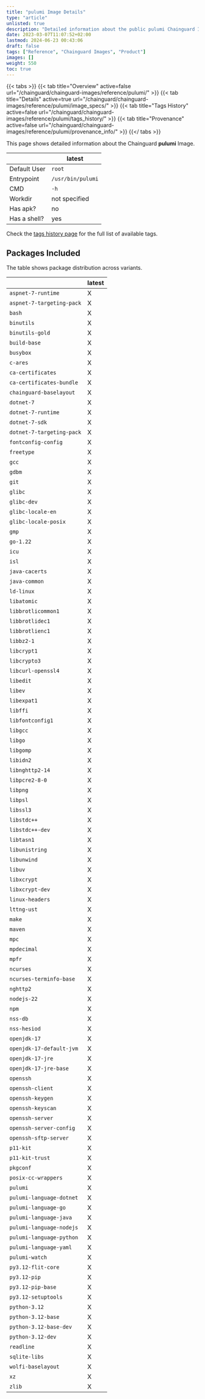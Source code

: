 ```yaml
---
title: "pulumi Image Details"
type: "article"
unlisted: true
description: "Detailed information about the public pulumi Chainguard Image."
date: 2023-03-07T11:07:52+02:00
lastmod: 2024-06-23 00:43:06
draft: false
tags: ["Reference", "Chainguard Images", "Product"]
images: []
weight: 550
toc: true
---
```


{{< tabs >}}
{{< tab title="Overview" active=false url="/chainguard/chainguard-images/reference/pulumi/" >}}
{{< tab title="Details" active=true url="/chainguard/chainguard-images/reference/pulumi/image_specs/" >}}
{{< tab title="Tags History" active=false url="/chainguard/chainguard-images/reference/pulumi/tags_history/" >}}
{{< tab title="Provenance" active=false url="/chainguard/chainguard-images/reference/pulumi/provenance_info/" >}}
{{</ tabs >}}

This page shows detailed information about the Chainguard **pulumi** Image.

|              | latest            |
|--------------|-------------------|
| Default User | `root`            |
| Entrypoint   | `/usr/bin/pulumi` |
| CMD          | `-h`              |
| Workdir      | not specified     |
| Has apk?     | no                |
| Has a shell? | yes               |

Check the [tags history page](/chainguard/chainguard-images/reference/pulumi/tags_history/) for the full list of available tags.

## Packages Included
The table shows package distribution across variants.

|                           | latest |
|---------------------------|--------|
| `aspnet-7-runtime`        | X      |
| `aspnet-7-targeting-pack` | X      |
| `bash`                    | X      |
| `binutils`                | X      |
| `binutils-gold`           | X      |
| `build-base`              | X      |
| `busybox`                 | X      |
| `c-ares`                  | X      |
| `ca-certificates`         | X      |
| `ca-certificates-bundle`  | X      |
| `chainguard-baselayout`   | X      |
| `dotnet-7`                | X      |
| `dotnet-7-runtime`        | X      |
| `dotnet-7-sdk`            | X      |
| `dotnet-7-targeting-pack` | X      |
| `fontconfig-config`       | X      |
| `freetype`                | X      |
| `gcc`                     | X      |
| `gdbm`                    | X      |
| `git`                     | X      |
| `glibc`                   | X      |
| `glibc-dev`               | X      |
| `glibc-locale-en`         | X      |
| `glibc-locale-posix`      | X      |
| `gmp`                     | X      |
| `go-1.22`                 | X      |
| `icu`                     | X      |
| `isl`                     | X      |
| `java-cacerts`            | X      |
| `java-common`             | X      |
| `ld-linux`                | X      |
| `libatomic`               | X      |
| `libbrotlicommon1`        | X      |
| `libbrotlidec1`           | X      |
| `libbrotlienc1`           | X      |
| `libbz2-1`                | X      |
| `libcrypt1`               | X      |
| `libcrypto3`              | X      |
| `libcurl-openssl4`        | X      |
| `libedit`                 | X      |
| `libev`                   | X      |
| `libexpat1`               | X      |
| `libffi`                  | X      |
| `libfontconfig1`          | X      |
| `libgcc`                  | X      |
| `libgo`                   | X      |
| `libgomp`                 | X      |
| `libidn2`                 | X      |
| `libnghttp2-14`           | X      |
| `libpcre2-8-0`            | X      |
| `libpng`                  | X      |
| `libpsl`                  | X      |
| `libssl3`                 | X      |
| `libstdc++`               | X      |
| `libstdc++-dev`           | X      |
| `libtasn1`                | X      |
| `libunistring`            | X      |
| `libunwind`               | X      |
| `libuv`                   | X      |
| `libxcrypt`               | X      |
| `libxcrypt-dev`           | X      |
| `linux-headers`           | X      |
| `lttng-ust`               | X      |
| `make`                    | X      |
| `maven`                   | X      |
| `mpc`                     | X      |
| `mpdecimal`               | X      |
| `mpfr`                    | X      |
| `ncurses`                 | X      |
| `ncurses-terminfo-base`   | X      |
| `nghttp2`                 | X      |
| `nodejs-22`               | X      |
| `npm`                     | X      |
| `nss-db`                  | X      |
| `nss-hesiod`              | X      |
| `openjdk-17`              | X      |
| `openjdk-17-default-jvm`  | X      |
| `openjdk-17-jre`          | X      |
| `openjdk-17-jre-base`     | X      |
| `openssh`                 | X      |
| `openssh-client`          | X      |
| `openssh-keygen`          | X      |
| `openssh-keyscan`         | X      |
| `openssh-server`          | X      |
| `openssh-server-config`   | X      |
| `openssh-sftp-server`     | X      |
| `p11-kit`                 | X      |
| `p11-kit-trust`           | X      |
| `pkgconf`                 | X      |
| `posix-cc-wrappers`       | X      |
| `pulumi`                  | X      |
| `pulumi-language-dotnet`  | X      |
| `pulumi-language-go`      | X      |
| `pulumi-language-java`    | X      |
| `pulumi-language-nodejs`  | X      |
| `pulumi-language-python`  | X      |
| `pulumi-language-yaml`    | X      |
| `pulumi-watch`            | X      |
| `py3.12-flit-core`        | X      |
| `py3.12-pip`              | X      |
| `py3.12-pip-base`         | X      |
| `py3.12-setuptools`       | X      |
| `python-3.12`             | X      |
| `python-3.12-base`        | X      |
| `python-3.12-base-dev`    | X      |
| `python-3.12-dev`         | X      |
| `readline`                | X      |
| `sqlite-libs`             | X      |
| `wolfi-baselayout`        | X      |
| `xz`                      | X      |
| `zlib`                    | X      |

